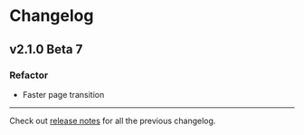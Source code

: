 # Changelog

## v2.1.0 Beta 7

### Refactor

- Faster page transition

---

Check out [release notes](https://github.com/paywteam/eodiro/releases) for all the previous changelog.
